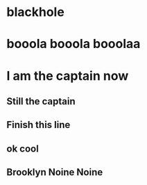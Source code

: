 # blackhole
# booola booola booolaa
# I am the captain now
## Still the captain
## Finish this line
## ok cool
## Brooklyn Noine Noine

